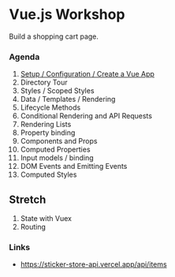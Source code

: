 # Vue.js Workshop

Build a shopping cart page.

### Agenda

1. [Setup / Configuration / Create a Vue App](./01_SETUP.md)
1. Directory Tour
1. Styles / Scoped Styles
1. Data / Templates / Rendering
1. Lifecycle Methods
1. Conditional Rendering and API Requests
1. Rendering Lists
1. Property binding
1. Components and Props
1. Computed Properties
1. Input models / binding
1. DOM Events and Emitting Events
1. Computed Styles

## Stretch
1. State with Vuex
1. Routing

### Links
* https://sticker-store-api.vercel.app/api/items
